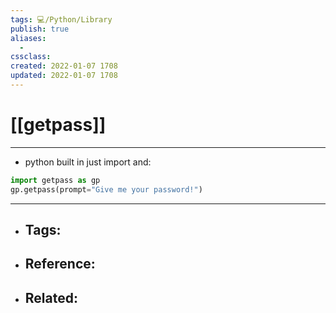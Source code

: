```yaml
---
tags: 💻️/Python/Library
publish: true
aliases:
  - 
cssclass: 
created: 2022-01-07 1708
updated: 2022-01-07 1708
---
```


# [[getpass]]

---

- python built in just import and:

```python
import getpass as gp
gp.getpass(prompt="Give me your password!")
```

---

- Tags: 
	- 
- Reference:
	- 
- Related:
	- 
